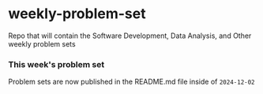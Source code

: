 # weekly-problem-set
Repo that will contain the Software Development, Data Analysis, and Other weekly problem sets

### This week's problem set
Problem sets are now published in the README.md file inside of `2024-12-02`
